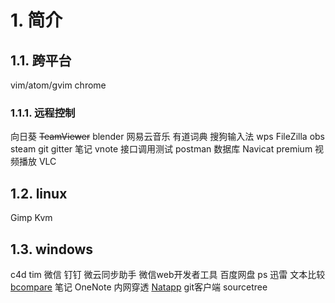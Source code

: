 # 1. 简介
## 1.1. 跨平台
vim/atom/gvim
chrome
### 1.1.1. 远程控制
向日葵
~~TeamViewer~~
blender
网易云音乐
有道词典
搜狗输入法
wps
FileZilla
obs
steam
git
gitter
笔记 vnote
接口调用测试 postman
数据库 Navicat premium
视频播放 VLC

## 1.2. linux
Gimp
Kvm

## 1.3. windows
c4d
tim
微信
钉钉
微云同步助手
微信web开发者工具
百度网盘
ps
迅雷
文本比较 [bcompare](https://www.scootersoftware.com/download.php)
笔记 OneNote
内网穿透 [Natapp](https://natapp.cn/)
git客户端 sourcetree